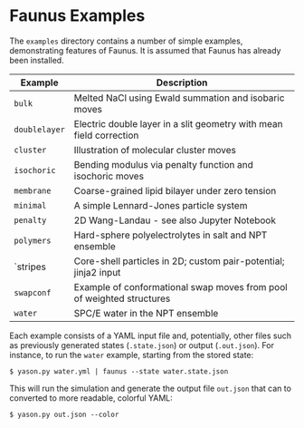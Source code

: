 # Faunus Examples

The `examples` directory contains a number of simple examples,
demonstrating features of Faunus. It is assumed that Faunus has
already been installed.

Example         | Description
--------------- | ---------------------------------------------------------
`bulk`          | Melted NaCl using Ewald summation and isobaric moves
`doublelayer`   | Electric double layer in a slit geometry with mean field correction
`cluster`       | Illustration of molecular cluster moves
`isochoric`     | Bending modulus via penalty function and isochoric moves
`membrane`      | Coarse-grained lipid bilayer under zero tension
`minimal`       | A simple Lennard-Jones particle system
`penalty`       | 2D Wang-Landau - see also Jupyter Notebook
`polymers`      | Hard-sphere polyelectrolytes in salt and NPT ensemble
`stripes        | Core-shell particles in 2D; custom pair-potential; jinja2 input
`swapconf`      | Example of conformational swap moves from pool of weighted structures
`water`         | SPC/E water in the NPT ensemble

Each example consists of a YAML input file and, potentially,
other files such as previously generated states (`.state.json`) or
output (`.out.json`). For instance, to run the `water` example, starting
from the stored state:

    $ yason.py water.yml | faunus --state water.state.json

This will run the simulation and generate the output file `out.json`
that can to converted to more readable, colorful YAML:

    $ yason.py out.json --color

